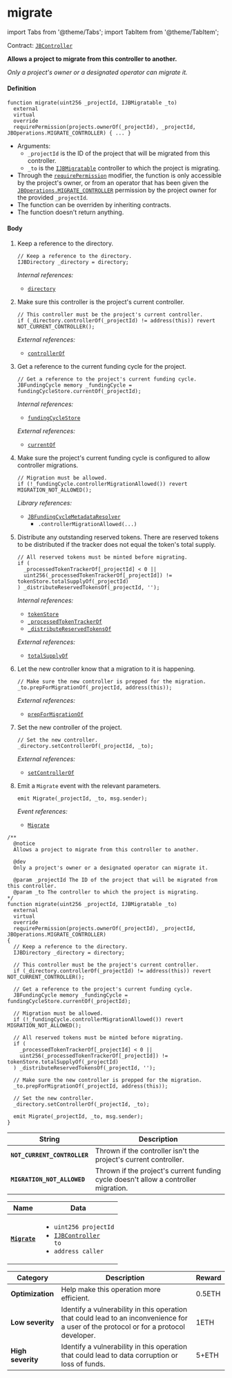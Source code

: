 # migrate

import Tabs from '@theme/Tabs';
import TabItem from '@theme/TabItem';

Contract: [`JBController`](/dev/deprecated/v3/or-controllers/jbcontroller/README.md)​‌

<Tabs>
<TabItem value="Step by step" label="Step by step">

**Allows a project to migrate from this controller to another.**

_Only a project's owner or a designated operator can migrate it._

#### Definition

```
function migrate(uint256 _projectId, IJBMigratable _to)
  external
  virtual
  override
  requirePermission(projects.ownerOf(_projectId), _projectId, JBOperations.MIGRATE_CONTROLLER) { ... }
```

* Arguments:
  * `_projectId` is the ID of the project that will be migrated from this controller.
  * `_to` is the [`IJBMigratable`](/dev/api/interfaces/ijbmigratable.md) controller to which the project is migrating.
* Through the [`requirePermission`](/dev/api/contracts/or-abstract/jboperatable/modifiers/requirepermission.md) modifier, the function is only accessible by the project's owner, or from an operator that has been given the [`JBOperations.MIGRATE_CONTROLLER`](/dev/api/libraries/jboperations.md) permission by the project owner for the provided `_projectId`.
* The function can be overriden by inheriting contracts.
* The function doesn't return anything.

#### Body

1.  Keep a reference to the directory.

    ```
    // Keep a reference to the directory.
    IJBDirectory _directory = directory;
    ```

    _Internal references:_

    * [`directory`](/dev/deprecated/v3/or-controllers/jbcontroller/properties/directory.md)

2.  Make sure this controller is the project's current controller.

    ```
    // This controller must be the project's current controller.
    if (_directory.controllerOf(_projectId) != address(this)) revert NOT_CURRENT_CONTROLLER();
    ```

    _External references:_

    * [`controllerOf`](/dev/api/contracts/jbdirectory/properties/controllerof.md)
3.  Get a reference to the current funding cycle for the project.

    ```
    // Get a reference to the project's current funding cycle.
    JBFundingCycle memory _fundingCycle = fundingCycleStore.currentOf(_projectId);
    ```

    _Internal references:_

    * [`fundingCycleStore`](/dev/deprecated/v3/or-controllers/jbcontroller/properties/fundingcyclestore.md)

    _External references:_

    * [`currentOf`](/dev/api/contracts/jbfundingcyclestore/read/currentof.md)
4.  Make sure the project's current funding cycle is configured to allow controller migrations.

    ```
    // Migration must be allowed.
    if (!_fundingCycle.controllerMigrationAllowed()) revert MIGRATION_NOT_ALLOWED();
    ```

    _Library references:_

    * [`JBFundingCycleMetadataResolver`](/dev/api/libraries/jbfundingcyclemetadataresolver.md)
      * `.controllerMigrationAllowed(...)`
5.  Distribute any outstanding reserved tokens. There are reserved tokens to be distributed if the tracker does not equal the token's total supply.

    ```
    // All reserved tokens must be minted before migrating.
    if (
      _processedTokenTrackerOf[_projectId] < 0 ||
      uint256(_processedTokenTrackerOf[_projectId]) != tokenStore.totalSupplyOf(_projectId)
    ) _distributeReservedTokensOf(_projectId, '');
    ```

    _Internal references:_

    * [`tokenStore`](/dev/deprecated/v3/or-controllers/jbcontroller/properties/tokenstore.md)
    * [`_processedTokenTrackerOf`](/dev/deprecated/v3/or-controllers/jbcontroller/properties/-_processedtokentrackerof.md)
    * [`_distributeReservedTokensOf`](/dev/deprecated/v3/or-controllers/jbcontroller/write/-_distributereservedtokensof.md)

    _External references:_

    * [`totalSupplyOf`](/dev/api/contracts/jbtokenstore/read/totalsupplyof.md)
6.  Let the new controller know that a migration to it is happening.

    ```
    // Make sure the new controller is prepped for the migration.
    _to.prepForMigrationOf(_projectId, address(this));
    ```

    _External references:_

    * [`prepForMigrationOf`](/dev/deprecated/v3/or-controllers/jbcontroller/write/prepformigrationof.md)
7.  Set the new controller of the project.

    ```
    // Set the new controller.
    _directory.setControllerOf(_projectId, _to);
    ```

    _External references:_

    * [`setControllerOf`](/dev/api/contracts/jbdirectory/write/setcontrollerof.md)
8.  Emit a `Migrate` event with the relevant parameters.

    ```
    emit Migrate(_projectId, _to, msg.sender);
    ```

    _Event references:_

    * [`Migrate`](/dev/deprecated/v3/or-controllers/jbcontroller/events/migrate.md)

</TabItem>

<TabItem value="Code" label="Code">

```
/**
  @notice
  Allows a project to migrate from this controller to another.

  @dev
  Only a project's owner or a designated operator can migrate it.

  @param _projectId The ID of the project that will be migrated from this controller.
  @param _to The controller to which the project is migrating.
*/
function migrate(uint256 _projectId, IJBMigratable _to)
  external
  virtual
  override
  requirePermission(projects.ownerOf(_projectId), _projectId, JBOperations.MIGRATE_CONTROLLER)
{
  // Keep a reference to the directory.
  IJBDirectory _directory = directory;

  // This controller must be the project's current controller.
  if (_directory.controllerOf(_projectId) != address(this)) revert NOT_CURRENT_CONTROLLER();

  // Get a reference to the project's current funding cycle.
  JBFundingCycle memory _fundingCycle = fundingCycleStore.currentOf(_projectId);

  // Migration must be allowed.
  if (!_fundingCycle.controllerMigrationAllowed()) revert MIGRATION_NOT_ALLOWED();

  // All reserved tokens must be minted before migrating.
  if (
    _processedTokenTrackerOf[_projectId] < 0 ||
    uint256(_processedTokenTrackerOf[_projectId]) != tokenStore.totalSupplyOf(_projectId)
  ) _distributeReservedTokensOf(_projectId, '');

  // Make sure the new controller is prepped for the migration.
  _to.prepForMigrationOf(_projectId, address(this));

  // Set the new controller.
  _directory.setControllerOf(_projectId, _to);

  emit Migrate(_projectId, _to, msg.sender);
}
```

</TabItem>

<TabItem value="Errors" label="Errors">

| String                              | Description                                                                         |
| ----------------------------------- | ----------------------------------------------------------------------------------- |
| **`NOT_CURRENT_CONTROLLER`** | Thrown if the controller isn't the project's current controller.                    |
| **`MIGRATION_NOT_ALLOWED`**         | Thrown if the project's current funding cycle doesn't allow a controller migration. |

</TabItem>

<TabItem value="Events" label="Events">

| Name                                                                                | Data                                                                                                                                                                                                                                                                                                                      |
| ----------------------------------------------------------------------------------- | ------------------------------------------------------------------------------------------------------------------------------------------------------------------------------------------------------------------------------------------------------------------------------------------------------------------------- |
| [**`Migrate`**](/dev/deprecated/v3/or-controllers/jbcontroller/events/migrate.md)                                               | <ul><li><code>uint256 projectId</code></li><li><code>[IJBController](/dev/deprecated/v3/interfaces/ijbcontroller.md) to</code></li><li><code>address caller</code></li></ul>                                                                                                                  |

</TabItem>

<TabItem value="Bug bounty" label="Bug bounty">

| Category          | Description                                                                                                                            | Reward |
| ----------------- | -------------------------------------------------------------------------------------------------------------------------------------- | ------ |
| **Optimization**  | Help make this operation more efficient.                                                                                               | 0.5ETH |
| **Low severity**  | Identify a vulnerability in this operation that could lead to an inconvenience for a user of the protocol or for a protocol developer. | 1ETH   |
| **High severity** | Identify a vulnerability in this operation that could lead to data corruption or loss of funds.                                        | 5+ETH  |

</TabItem>
</Tabs>
